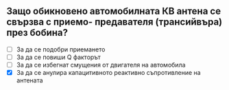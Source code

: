 ## Защо обикновено автомобилната КВ антена се свързва с приемо- предавателя (трансийвъра) през бобина?

<!-- Верният отговор е отбелязан с [X] -->

- [ ] За да се подобри приемането
- [ ] За да се повиши Q факторът
- [ ] За да се избегнат смущения от двигателя на автомобила
- [X] За да се анулира капацитивното реактивно съпротивление на антената
